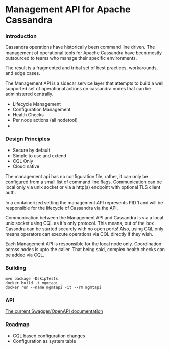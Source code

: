 # Management API for Apache Cassandra

### Introduction

   Cassandra operations have historically been command line driven. 
   The management of operational tools for Apache Cassandra have been mostly 
   outsourced to teams who manage their specific environments.  
   
   The result is a fragmented and tribal set of best practices, workarounds,
   and edge cases.
   
   The Management API is a sidecar service layer that attempts to build a well supported
   set of operational actions on cassandra nodes that can be administered centrally.
   
   * Lifecycle Management
   * Configuration Management
   * Health Checks
   * Per node actions (all nodetool)
   *   
### Design Principles
  * Secure by default
  * Simple to use and extend
  * CQL Only
  * Cloud native

  The management api has no configuration file, rather, it can only be configured from a 
  small list of command line flags.  Communication can be local only via unix socket 
  or via a http(s) endpoint with optional TLS client auth.
  
  In a containerized setting the management API represents PID 1 and will be 
  responsible for the lifecycle of Cassandra via the API.
  
  Communication between the Management API and Cassandra is via a local unix socket using
  CQL as it's only protocol.  This means, out of the box Cassndra can be started
  securely with no open ports!  Also, using CQL only means operators can
  execute operations via CQL directly if they wish.
  
  Each Management API is responsible for the local node only.  Coordination across nodes
  is upto the caller.  That being said, complex health checks can be added via CQL.
  

### Building

    mvn package -DskipTests
    docker build -t mgmtapi .
    docker run --name mgmtapi -it --rm mgmtapi
    
### API
   [The current Swagger/OpenAPI documentation](https://redocly.github.io/redoc/?url=https://gist.githubusercontent.com/datastax/management-api-for-apache-cassandra/master/management-api-server/doc/openapi.json&nocors)
    
### Roadmap
  * CQL based configuration changes
  * Configuration as system table